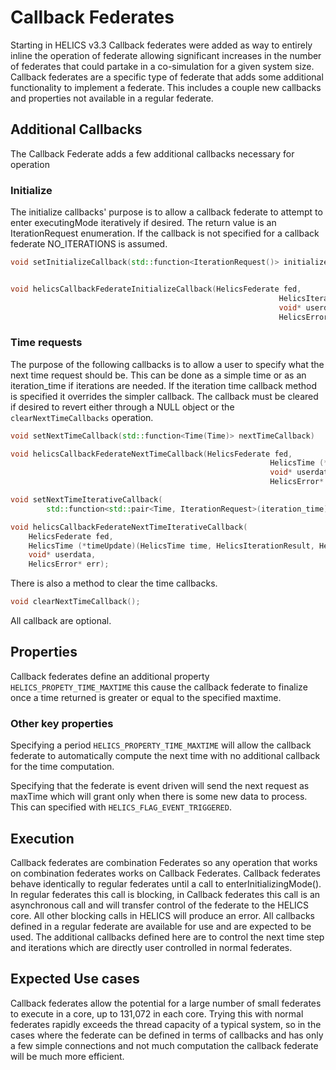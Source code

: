 # Callback Federates

Starting in HELICS v3.3 Callback federates were added as way to entirely inline the operation of federate allowing significant increases in the number of federates that could partake in a co-simulation for a given system size. Callback federates are a specific type of federate that adds some additional functionality to implement a federate. This includes a couple new callbacks and properties not available in a regular federate.

## Additional Callbacks

The Callback Federate adds a few additional callbacks necessary for operation

### Initialize

The initialize callbacks' purpose is to allow a callback federate to attempt to enter executingMode iteratively if desired. The return value is an IterationRequest enumeration. If the callback is not specified for a callback federate NO_ITERATIONS is assumed.

```C++
void setInitializeCallback(std::function<IterationRequest()> initializeCallback);


void helicsCallbackFederateInitializeCallback(HelicsFederate fed,
                                                            HelicsIterationRequest (*initialize)(void* userdata),
                                                            void* userdata,
                                                            HelicsError* err);
```

### Time requests

The purpose of the following callbacks is to allow a user to specify what the next time request should be. This can be done as a simple time or as an iteration_time if iterations are needed. If the iteration time callback method is specified it overrides the simpler callback. The callback must be cleared if desired to revert either through a NULL object or the `clearNextTimeCallbacks` operation.

```C++
void setNextTimeCallback(std::function<Time(Time)> nextTimeCallback)

void helicsCallbackFederateNextTimeCallback(HelicsFederate fed,
                                                          HelicsTime (*timeUpdate)(HelicsTime time, void* userdata),
                                                          void* userdata,
                                                          HelicsError* err);

```

```C++
void setNextTimeIterativeCallback(
        std::function<std::pair<Time, IterationRequest>(iteration_time)> nextTimeCallback);

void helicsCallbackFederateNextTimeIterativeCallback(
    HelicsFederate fed,
    HelicsTime (*timeUpdate)(HelicsTime time, HelicsIterationResult, HelicsIterationRequest* iteration, void* userdata),
    void* userdata,
    HelicsError* err);

```

There is also a method to clear the time callbacks.

```C++
void clearNextTimeCallback();
```

All callback are optional.

## Properties

Callback federates define an additional property `HELICS_PROPETY_TIME_MAXTIME` this cause the callback federate to finalize once a time returned is greater or equal to the specified maxtime.

### Other key properties

Specifying a period `HELICS_PROPERTY_TIME_MAXTIME` will allow the callback federate to automatically compute the next time with no additional callback for the time computation.

Specifying that the federate is event driven will send the next request as maxTime which will grant only when there is some new data to process. This can specified with `HELICS_FLAG_EVENT_TRIGGERED`.

## Execution

Callback federates are combination Federates so any operation that works on combination federates works on Callback Federates. Callback federates behave identically to regular federates until a call to enterInitializingMode(). In regular federates this call is blocking, in Callback federates this call is an asynchronous call and will transfer control of the federate to the HELICS core. All other blocking calls in HELICS will produce an error. All callbacks defined in a regular federate are available for use and are expected to be used. The additional callbacks defined here are to control the next time step and iterations which are directly user controlled in normal federates.

## Expected Use cases

Callback federates allow the potential for a large number of small federates to execute in a core, up to 131,072 in each core. Trying this with normal federates rapidly exceeds the thread capacity of a typical system, so in the cases where the federate can be defined in terms of callbacks and has only a few simple connections and not much computation the callback federate will be much more efficient.

